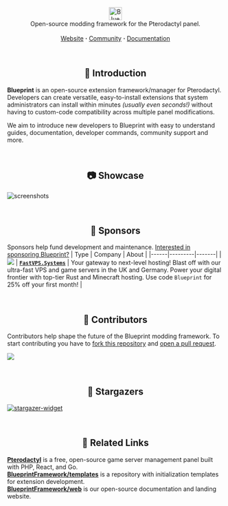 <!-- Header -->
<br/><p align="center">
  <picture>
    <source media="(prefers-color-scheme: dark)" srcset="https://github.com/BlueprintFramework/main/assets/103201875/c0072c61-0135-4931-b5fa-ce4ee7d79f4a">
    <source media="(prefers-color-scheme: light)" srcset="https://github.com/BlueprintFramework/main/assets/103201875/a652a6e7-b53f-4dcd-ae4e-2051f5c9c7b9">
    <img alt="Blueprint" src="https://github.com/BlueprintFramework/main/assets/103201875/c0072c61-0135-4931-b5fa-ce4ee7d79f4a" height="30">
  </picture>
  <br/>
  Open-source modding framework for the Pterodactyl panel.
  <br/><br/>
  <a href="https://blueprint.zip">Website</a> <b>·</b>
  <a href="https://discord.gg/CUwHwv6xRe">Community</a> <b>·</b>
  <a href="https://blueprint.zip/docs">Documentation</a>
</p>



<!-- Introduction -->
<br/><h2 align="center">🧩 Introduction</h2>

**Blueprint** is an open-source extension framework/manager for Pterodactyl. Developers can create versatile, easy-to-install extensions that system administrators can install within minutes *(usually even seconds!)* without having to custom-code compatibility across multiple panel modifications.

We aim to introduce new developers to Blueprint with easy to understand guides, documentation, developer commands, community support and more.



<!-- Showcase -->
<br/><h2 align="center">📷 Showcase</h2>

![screenshots](https://github.com/BlueprintFramework/main/assets/103201875/cb66943e-a60e-44e5-afd4-90475b106244)



<!-- Sponsors -->
<br/><h2 align="center">💖 Sponsors</h2>

Sponsors help fund development and maintenance. [Interested in sponsoring Blueprint?](https://github.com/sponsors/prplwtf)
| Type | Company | About |
|------|---------|-------|
| ![](https://github.com/BlueprintFramework/main/assets/103201875/9ce9a6c4-70a8-4dda-8dd7-86e2268175b7) | [**`FastVPS.Systems`**](https://fastvps.systems?utm_source=blueprint) | Your gateway to next-level hosting! Blast off with our ultra-fast VPS and game servers in the UK and Germany. Power your digital frontier with top-tier Rust and Minecraft hosting. Use code `Blueprint` for 25% off your first month! |



<!-- Contributors -->
<br/><h2 align="center">👥 Contributors</h2>

Contributors help shape the future of the Blueprint modding framework. To start contributing you have to [fork this repository](https://github.com/blueprintFramework/main/fork) and [open a pull request](https://github.com/BlueprintFramework/main/compare).

<a href="https://github.com/BlueprintFramework/main/graphs/contributors">
  <img src="https://contrib.rocks/image?repo=BlueprintFramework/main" />
</a>



<!-- Stargazers -->
<br/><h2 align="center">🌟 Stargazers</h2>

<a href="https://github.com/BlueprintFramework/main/stargazers/">
  <picture>
    <source media="(prefers-color-scheme: light)" srcset="http://reporoster.com/stars/BlueprintFramework/main">
    <img alt="stargazer-widget" src="http://reporoster.com/stars/dark/BlueprintFramework/main">
  </picture>
</a>



<!-- Related Links -->
<br/><h2 align="center">🔗 Related Links</h2>

[**Pterodactyl**](https://pterodactyl.io/) is a free, open-source game server management panel built with PHP, React, and Go.\
[**BlueprintFramework/templates**](https://github.com/BlueprintFramework/templates) is a repository with initialization templates for extension development.\
[**BlueprintFramework/web**](https://github.com/BlueprintFramework/web) is our open-source documentation and landing website.

